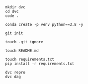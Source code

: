 ```
mkdir dvc
cd dvc
code .
```

```
conda create -p venv python==3.8 -y
```

```
git init
```

```
touch .git ignore
```

```
touch README.md
```

```
touch requirements.txt
pip install -r requirements.txt
```

```
dvc repro
dvc dag
```